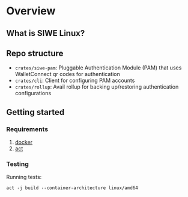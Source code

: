 # Overview
## What is SIWE Linux?

## Repo structure
- `crates/siwe-pam`: Pluggable Authentication Module (PAM) that uses WalletConnect qr codes for authentication
- `crates/cli`: Client for configuring PAM accounts
- `crates/rollup`: Avail rollup for backing up/restoring authentication configurations

## Getting started
### Requirements
1. [docker](https://www.docker.com/)
2. [act](https://github.com/nektos/act)

### Testing
Running tests:
```
act -j build --container-architecture linux/amd64
```